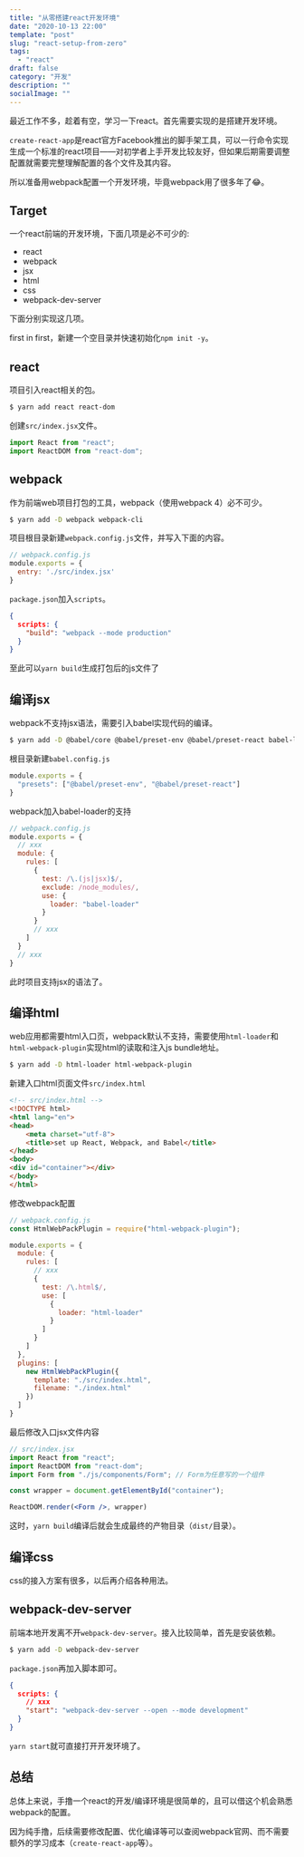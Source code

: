 ```yaml
---
title: "从零搭建react开发环境"
date: "2020-10-13 22:00"
template: "post"
slug: "react-setup-from-zero"
tags:
  - "react"
draft: false
category: "开发"
description: ""
socialImage: ""
---
```


最近工作不多，趁着有空，学习一下react。首先需要实现的是搭建开发环境。

`create-react-app`是react官方Facebook推出的脚手架工具，可以一行命令实现生成一个标准的react项目——对初学者上手开发比较友好，但如果后期需要调整配置就需要完整理解配置的各个文件及其内容。

所以准备用webpack配置一个开发环境，毕竟webpack用了很多年了😂。

## Target

一个react前端的开发环境，下面几项是必不可少的:

- react
- webpack
- jsx
- html
- css
- webpack-dev-server

下面分别实现这几项。

first in first，新建一个空目录并快速初始化`npm init -y`。

## react

项目引入react相关的包。

```bash
$ yarn add react react-dom
```

创建`src/index.jsx`文件。

```jsx
import React from "react";
import ReactDOM from "react-dom";

```

## webpack

作为前端web项目打包的工具，webpack（使用webpack 4）必不可少。

```bash
$ yarn add -D webpack webpack-cli
```

项目根目录新建`webpack.config.js`文件，并写入下面的内容。

```js
// webpack.config.js
module.exports = {
  entry: './src/index.jsx'
}
```

`package.json`加入`scripts`。

```json
{
  scripts: {
    "build": "webpack --mode production"
  }
}
```

至此可以`yarn build`生成打包后的js文件了

## 编译jsx

webpack不支持jsx语法，需要引入babel实现代码的编译。

```bash
$ yarn add -D @babel/core @babel/preset-env @babel/preset-react babel-loader
```

根目录新建`babel.config.js`

```js
module.exports = {
  "presets": ["@babel/preset-env", "@babel/preset-react"]
}
```

webpack加入babel-loader的支持

```js
// webpack.config.js
module.exports = {
  // xxx
  module: {
    rules: [
      {
        test: /\.(js|jsx)$/,
        exclude: /node_modules/,
        use: {
          loader: "babel-loader"
        }
      }
      // xxx
    ]
  }
  // xxx
}
```

此时项目支持jsx的语法了。

## 编译html

web应用都需要html入口页，webpack默认不支持，需要使用`html-loader`和`html-webpack-plugin`实现html的读取和注入js bundle地址。

```bash
$ yarn add -D html-loader html-webpack-plugin
```

新建入口html页面文件`src/index.html`

```html
<!-- src/index.html -->
<!DOCTYPE html>
<html lang="en">
<head>
    <meta charset="utf-8">
    <title>set up React, Webpack, and Babel</title>
</head>
<body>
<div id="container"></div>
</body>
</html>
```

修改webpack配置

```js
// webpack.config.js
const HtmlWebPackPlugin = require("html-webpack-plugin");

module.exports = {
  module: {
    rules: [
      // xxx
      {
        test: /\.html$/,
        use: [
          {
            loader: "html-loader"
          }
        ]
      }
    ]
  },
  plugins: [
    new HtmlWebPackPlugin({
      template: "./src/index.html",
      filename: "./index.html"
    })
  ]
}
```

最后修改入口jsx文件内容

```jsx
// src/index.jsx
import React from "react";
import ReactDOM from "react-dom";
import Form from "./js/components/Form"; // Form为任意写的一个组件

const wrapper = document.getElementById("container");

ReactDOM.render(<Form />, wrapper)
```

这时，`yarn build`编译后就会生成最终的产物目录（`dist/`目录）。

## 编译css

css的接入方案有很多，以后再介绍各种用法。

## webpack-dev-server

前端本地开发离不开`webpack-dev-server`。接入比较简单，首先是安装依赖。

```bash
$ yarn add -D webpack-dev-server
```

`package.json`再加入脚本即可。

```json
{
  scripts: {
    // xxx
    "start": "webpack-dev-server --open --mode development"
  }
}
```

`yarn start`就可直接打开开发环境了。

## 总结

总体上来说，手撸一个react的开发/编译环境是很简单的，且可以借这个机会熟悉webpack的配置。

因为纯手撸，后续需要修改配置、优化编译等可以查阅webpack官网、而不需要额外的学习成本（`create-react-app`等）。
